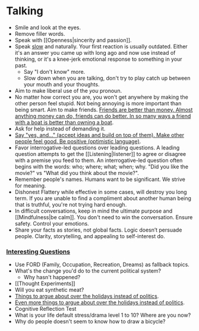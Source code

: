# Talking

- Smile and look at the eyes.
- Remove filler words.
- Speak with [[Openness|sincerity and passion]].
- Speak [slow](https://sive.rs/slow) and naturally. Your first reaction is usually outdated. Either it's an answer you came up with long ago and now use instead of thinking, or it's a knee-jerk emotional response to something in your past.
  - Say "I don't know" more.
  - Slow down when you are talking, don't try to play catch up between your mouth and your thoughts.
- Aim to make liberal use of the _you_ pronoun.
- No matter how correct you are, you won't get anywhere by making the other person feel stupid. Not being annoying is more important than being smart. Aim to make friends. [Friends are better than money. Almost anything money can do, friends can do better. In so many ways a friend with a boat is better than owning a boat](https://kk.org/thetechnium/68-bits-of-unsolicited-advice/).
- Ask for help instead of demanding it.
- [Say "yes, and..." (accept ideas and build on top of them). Make other people feel good. Be positive (optimistic language)](https://youtu.be/VhkcmN-CCYw).
- Favor interrogative-led questions over leading questions. A leading question attempts to get the [[Listening|listener]] to agree or disagree with a premise you feed to them. An interrogative-led question often begins with the words: who; where; what; when; why. "Did you like the movie?" vs "What did you think about the movie?".
- Remember people's names. Humans want to be significant. We strive for meaning.
- Dishonest Flattery while effective in some cases, will destroy you long term. If you are unable to find a compliment about another human being that is truthful, you're not trying hard enough.
- In difficult conversations, keep in mind the ultimate purpose and [[Mindfulness|be calm]]. You don't need to win the conversation. Ensure safety. Control your emotions.
- Share your facts as stories, not global facts. Logic doesn’t persuade people. Clarity, storytelling, and appealing to self-interest do.

### [Interesting Questions](https://docs.google.com/document/d/1K_iFxFt9lh1i0mxKRIhOSd2e8X1LNvxnihbChKXhyOc/mobilebasic)

- Use FORD (Family, Occupation, Recreation, Dreams) as fallback topics.
- What's the change you'd do to the current political system?
  - Why hasn't happened?
- [[Thought Experiments]]
- Will you eat synthetic meat?
- [Things to argue about over the holidays instead of politics](https://dynomight.net/arguments/).
- [Even more things to argue about over the holidays instead of politics](https://dynomight.substack.com/p/arguments-2).
- Cognitive Reflection Test
- What is your life default stress/drama level 1 to 10? Where are you now?
- Why do people doesn't seem to know how to draw a bicycle?
